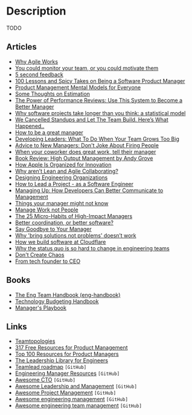 # Description

TODO


## Articles

- [Why Agile Works](https://rchaves.app/why-agile-works/)
- [You could monitor your team, or you could motivate them](https://vanschneider.com/blog/how-to-keep-your-team-motivated/)
- [5 second feedback](https://critter.blog/2020/11/26/5-second-feedback/)
- [100 Lessons and Spicy Takes on Being a Software Product Manager](https://jasonevanish.com/2020/01/12/100-lessons-and-spicy-takes-on-being-a-software-product-manager/)
- [Product Management Mental Models for Everyone](https://blackboxofpm.com/product-management-mental-models-for-everyone-31e7828cb50b)
- [Some Thoughts on Estimation](https://ronjeffries.com/articles/019-01ff/estimation-again/Index.html)
- [The Power of Performance Reviews: Use This System to Become a Better Manager](https://review.firstround.com/the-power-of-performance-reviews-use-this-system-to-become-a-better-manager)
- [Why software projects take longer than you think: a statistical model](https://erikbern.com/2019/04/15/why-software-projects-take-longer-than-you-think-a-statistical-model.html)
- [We Cancelled Standups and Let The Team Build. Here’s What Happened..](https://www.usehaystack.io/blog/we-cancelled-standups-and-let-the-team-build-heres-what-happened)
- [How to be a great manager](https://aaronbieber.coach/tips/how-to-be-a-great-manager)
- [Developing Leaders: What To Do When Your Team Grows Too Big](https://getlighthouse.com/blog/developing-leaders-team-grows-big/)
- [Advice to New Managers: Don't Joke About Firing People](https://staysaasy.com/engineering/2020/06/09/Don't-Joke.html)
- [When your coworker does great work, tell their manager](https://jvns.ca/blog/2020/07/14/when-your-coworker-does-great-work-tell-their-manager/)
- [Book Review: High Output Management by Andy Grove](https://multitasked.net/2020/08/01/book-review-high.html)
- [How Apple Is Organized for Innovation](https://hbr.org/2020/11/how-apple-is-organized-for-innovation)
- [Why aren’t Lean and Agile Collaborating?](https://medium.com/humanorganisingco/why-arent-lean-and-agile-collaborating-60146847edf2)
- [Designing Engineering Organizations](https://jacobian.org/2021/jan/5/designing-engineering-organizations/)
- [How to Lead a Project - as a Software Engineer](https://blog.pragmaticengineer.com/how-to-lead-a-project-in-software-development/)
- [Managing Up: How Developers Can Better Communicate to Management](https://www.7pace.com/blog/managing-up)
- [Things your manager might not know](https://jvns.ca/blog/things-your-manager-might-not-know/)
- [Manage Work not People](http://diego-pacheco.blogspot.com/2021/04/manage-work-not-people.html)
- [The 25 Micro-Habits of High-Impact Managers](https://review.firstround.com/the-25-micro-habits-of-high-impact-managers)
- [Better coordination, or better software?](https://jessitron.com/2021/08/02/better-coordination-or-better-software/)
- [Say Goodbye to Your Manager](https://www.theatlantic.com/ideas/archive/2021/09/manager-work-life-changes/620096/)
- [Why 'bring solutions not problems' doesn’t work](https://larahogan.me/blog/bring-solutions-not-problems/)
- [How we build software at Cloudflare](https://blog.cloudflare.com/building-software-at-cloudflare/)
- [Why the status quo is so hard to change in engineering teams](https://www.okayhq.com/blog/status-quo-is-so-hard-to-change-in-engineering-teams)
- [Don't Create Chaos](https://staysaasy.com/management/2020/07/07/dont-create-chaos.html)
- [From tech founder to CEO](https://oliviercorradi.com/blog/from-tech-founder-to-ceo/)


## Books

- [The Eng Team Handbook (eng-handbook)](https://github.com/raylene/eng-handbook)
- [Technology Budgeting Handbook](https://github.com/18F/technology-budgeting)
- [Manager's Playbook](https://github.com/ksindi/managers-playbook)


## Links

- [Teamtopologies](https://teamtopologies.com/)
- [317 Free Resources for Product Management](https://nira.com/templates/roadmap-templates/)
- [Top 100 Resources for Product Managers](https://www.sachinrekhi.com/top-resources-for-product-managers)
- [The Leadership Library for Engineers](https://leadership-library.dev/)
- [Teamlead roadmap](https://github.com/tlbootcamp/tlroadmap) `[GitHub]`
- [Engineering Manager Resources](https://github.com/ryanburgess/engineer-manager) `[GitHub]`
- [Awesome CTO](https://github.com/kuchin/awesome-cto) `[GitHub]`
- [Awesome Leadership and Management](https://github.com/LappleApple/awesome-leading-and-managing) `[GitHub]`
- [Awesome Project Management](https://github.com/shahedbd/awesome-project-management) `[GitHub]`
- [Awesome engineering management](https://github.com/ixaxaar/awesome-engineering-management) `[GitHub]`
- [Awesome engineering team management](https://github.com/kdeldycke/awesome-engineering-team-management) `[GitHub]`
